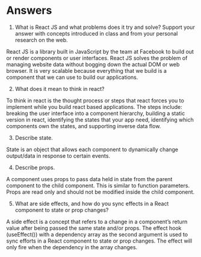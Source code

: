 # Answers

1. What is React JS and what problems does it try and solve? Support your answer with concepts introduced in class and from your personal research on the web.

React JS is a library built in JavaScript by the team at Facebook to build out or render components or user interfaces. React JS solves the problem of managing website data without bogging down the actual DOM or web browser. It is very scalable because everything that we build is a component that we can use to build our applications.

2. What does it mean to think in react?

To think in react is the thought process or steps that react forces you to implement while you build react based applications. The steps include: breaking the user interface into a component hierarchy, building a static version in react, identifying the states that your app need, identifying which components own the states, and supporting inverse data flow.

3. Describe state.

State is an object that allows each component to dynamically change output/data in response to certain events. 

4. Describe props.

A component uses props to pass data held in state from the parent component to the child component. This is similar to function parameters. Props are read only and should not be modified inside the child component.

5. What are side effects, and how do you sync effects in a React component to state or prop changes?

A side effect is a concept that refers to a change in a component’s return value after being passed the same state and/or props. The effect hook (useEffect()) with a dependency array as the second argument is used to sync efforts in a React component to state or prop changes. The effect will only fire when the dependency in the array changes.